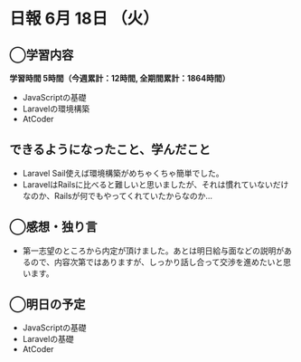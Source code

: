 # 日報  6月 18日 （火）

## ◯学習内容

**学習時間  5時間（今週累計：12時間, 全期間累計：1864時間）**

- JavaScriptの基礎
- Laravelの環境構築
- AtCoder

## できるようになったこと、学んだこと

- Laravel Sail使えば環境構築がめちゃくちゃ簡単でした。
- LaravelはRailsに比べると難しいと思いましたが、それは慣れていないだけなのか、Railsが何でもやってくれていたからなのか...

## ◯感想・独り言

- 第一志望のところから内定が頂けました。あとは明日給与面などの説明があるので、内容次第ではありますが、しっかり話し合って交渉を進めたいと思います。

## ◯明日の予定

- JavaScriptの基礎
- Laravelの基礎
- AtCoder
